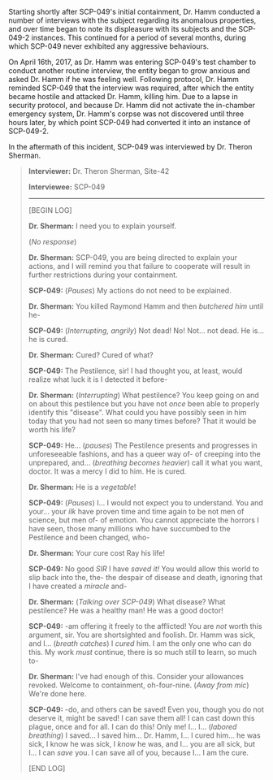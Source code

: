 Starting shortly after SCP-049's initial containment, Dr. Hamm conducted a number of interviews with the subject regarding its anomalous properties, and over time began to note its displeasure with its subjects and the SCP-049-2 instances. This continued for a period of several months, during which SCP-049 never exhibited any aggressive behaviours.

On April 16th, 2017, as Dr. Hamm was entering SCP-049's test chamber to conduct another routine interview, the entity began to grow anxious and asked Dr. Hamm if he was feeling well. Following protocol, Dr. Hamm reminded SCP-049 that the interview was required, after which the entity became hostile and attacked Dr. Hamm, killing him. Due to a lapse in security protocol, and because Dr. Hamm did not activate the in-chamber emergency system, Dr. Hamm's corpse was not discovered until three hours later, by which point SCP-049 had converted it into an instance of SCP-049-2.

In the aftermath of this incident, SCP-049 was interviewed by Dr. Theron Sherman.

>
> **Interviewer:** Dr. Theron Sherman, Site-42
>
> **Interviewee:** SCP-049
>
> ---
>
> [BEGIN LOG]
>
> **Dr. Sherman:** I need you to explain yourself.
>
> (*No response*)
>
> **Dr. Sherman:** SCP-049, you are being directed to explain your actions, and I will remind you that failure to cooperate will result in further restrictions during your containment.
>
> **SCP-049:** (*Pauses*) My actions do not need to be explained.
>
> **Dr. Sherman:** You killed Raymond Hamm and then *butchered him* until he-
>
> **SCP-049:** (*Interrupting, angrily*) Not dead! No! Not... not dead. He is... he is cured.
>
> **Dr. Sherman:** Cured? Cured of what?
>
> **SCP-049:** The Pestilence, sir! I had thought you, at least, would realize what luck it is I detected it before-
>
> **Dr. Sherman:** (*Interrupting*) What pestilence? You keep going on and on about this pestilence but you have not *once* been able to properly identify this "disease". What could you have possibly seen in him today that you had not seen so many times before? That it would be worth his life?
>
> **SCP-049:** He... (*pauses*) The Pestilence presents and progresses in unforeseeable fashions, and has a queer way of- of creeping into the unprepared, and... (*breathing becomes heavier*) call it what you want, doctor. It was a mercy I did to him. He is cured.
>
> **Dr. Sherman:** He is a *vegetable*!
>
> **SCP-049:** (*Pauses*) I... I would not expect you to understand. You and your... your *ilk* have proven time and time again to be not men of science, but men of- of emotion. You cannot appreciate the horrors I have seen, those many millions who have succumbed to the Pestilence and been changed, who-
>
> **Dr. Sherman:** Your cure cost Ray his life!
>
> **SCP-049:** No good *SIR* I have *saved it!* You would allow this world to slip back into the, the- the despair of disease and death, ignoring that I have created a *miracle* and-
>
> **Dr. Sherman:** (*Talking over SCP-049*) What disease? What pestilence? He was a healthy man! He was a good doctor!
>
> **SCP-049:** -am offering it freely to the afflicted! You are *not* worth this argument, sir. You are shortsighted and foolish. Dr. Hamm was sick, and I... (*breath catches*) I *cured* him. I am the only one who can do this. My work *must* continue, there is so much still to learn, so much to-
>
> **Dr. Sherman:** I've had enough of this. Consider your allowances revoked. Welcome to containment, oh-four-nine. (*Away from mic*) We're done here.
>
> **SCP-049:** -do, and others can be saved! Even you, though you do not deserve it, might be saved! I can save them all! I can cast down this plague, once and for all. I can do this! Only me! I... I... (*labored breathing*) I saved... I saved him... Dr. Hamm, I... I cured him... he was sick, I know he was sick, I *know* he was, and I... you are all sick, but I... I can *save* you. I can save all of you, because I... I am the cure.
>
> [END LOG]
>
